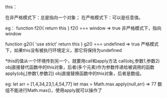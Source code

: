this：

在非严格模式下：总是指向一个对象；
在严格模式下：可以是任意值。

eg：
function f2(){
  return this
}
f2() === window => true 非严格模式下，指向window

function g2(){
  'use strict'
   return this
}
g2() === undefined => true 严格模式下，如果this没有被执行环境定义，那它将保持为undefined


*this的值从一个环境传到另一个，就要用call和apply方法
call(obj,参数1,参数2) obj直接替代函数中的this对象，后者(多个元素)作为参数传递给被调用的函数
apply(obj,[参数1,参数2]) obj直接替换函数中的this对象，后者是数组。


eg:
let arr = [1,4,34,23,1,4,54,77]
let max = Math.max.apply(null,arr)  => 77 
数组不能进行Math.max()，使用apply就可以操作了





